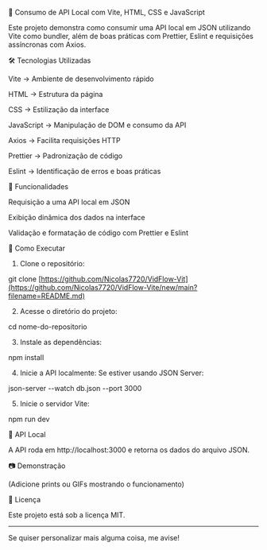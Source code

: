 🚀 Consumo de API Local com Vite, HTML, CSS e JavaScript

Este projeto demonstra como consumir uma API local em JSON utilizando Vite como bundler, além de boas práticas com Prettier, Eslint e requisições assíncronas com Axios.

🛠 Tecnologias Utilizadas

Vite → Ambiente de desenvolvimento rápido

HTML → Estrutura da página

CSS → Estilização da interface

JavaScript → Manipulação de DOM e consumo da API

Axios → Facilita requisições HTTP

Prettier → Padronização de código

Eslint → Identificação de erros e boas práticas


📌 Funcionalidades

Requisição a uma API local em JSON

Exibição dinâmica dos dados na interface

Validação e formatação de código com Prettier e Eslint


🔧 Como Executar

1. Clone o repositório:

git clone [https://github.com/Nicolas7720/VidFlow-Vit](https://github.com/Nicolas7720/VidFlow-Vite/new/main?filename=README.md)

2. Acesse o diretório do projeto:

cd nome-do-repositorio


3. Instale as dependências:

npm install


4. Inicie a API localmente:
Se estiver usando JSON Server:

json-server --watch db.json --port 3000


5. Inicie o servidor Vite:

npm run dev



🔗 API Local

A API roda em http://localhost:3000 e retorna os dados do arquivo JSON.

📷 Demonstração

(Adicione prints ou GIFs mostrando o funcionamento)

📄 Licença

Este projeto está sob a licença MIT.


---

Se quiser personalizar mais alguma coisa, me avise!
